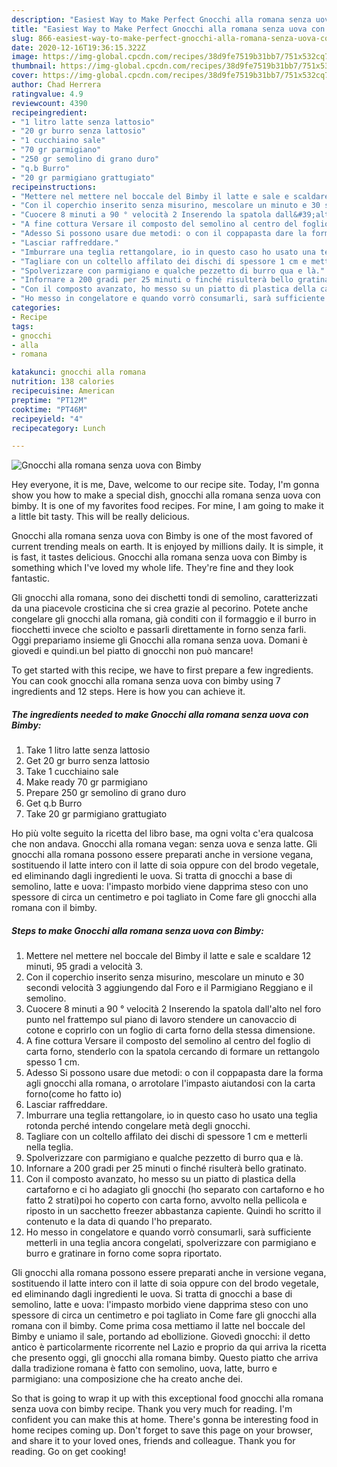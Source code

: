```yaml
---
description: "Easiest Way to Make Perfect Gnocchi alla romana senza uova con Bimby"
title: "Easiest Way to Make Perfect Gnocchi alla romana senza uova con Bimby"
slug: 866-easiest-way-to-make-perfect-gnocchi-alla-romana-senza-uova-con-bimby
date: 2020-12-16T19:36:15.322Z
image: https://img-global.cpcdn.com/recipes/38d9fe7519b31bb7/751x532cq70/gnocchi-alla-romana-senza-uova-con-bimby-recipe-main-photo.jpg
thumbnail: https://img-global.cpcdn.com/recipes/38d9fe7519b31bb7/751x532cq70/gnocchi-alla-romana-senza-uova-con-bimby-recipe-main-photo.jpg
cover: https://img-global.cpcdn.com/recipes/38d9fe7519b31bb7/751x532cq70/gnocchi-alla-romana-senza-uova-con-bimby-recipe-main-photo.jpg
author: Chad Herrera
ratingvalue: 4.9
reviewcount: 4390
recipeingredient:
- "1 litro latte senza lattosio"
- "20 gr burro senza lattosio"
- "1 cucchiaino sale"
- "70 gr parmigiano"
- "250 gr semolino di grano duro"
- "q.b Burro"
- "20 gr parmigiano grattugiato"
recipeinstructions:
- "Mettere nel mettere nel boccale del Bimby il latte e sale e scaldare 12 minuti, 95 gradi a velocità 3."
- "Con il coperchio inserito senza misurino, mescolare un minuto e 30 secondi velocità 3 aggiungendo dal Foro e il Parmigiano Reggiano e il semolino."
- "Cuocere 8 minuti a 90 ° velocità 2 Inserendo la spatola dall&#39;alto nel foro punto nel frattempo sul piano di lavoro stendere un canovaccio di cotone e coprirlo con un foglio di carta forno della stessa dimensione."
- "A fine cottura Versare il composto del semolino al centro del foglio di carta forno, stenderlo con la spatola cercando di formare un rettangolo spesso 1 cm."
- "Adesso Si possono usare due metodi: o con il coppapasta dare la forma agli gnocchi alla romana, o arrotolare l&#39;impasto aiutandosi con la carta forno(come ho fatto io)"
- "Lasciar raffreddare."
- "Imburrare una teglia rettangolare, io in questo caso ho usato una teglia rotonda perché intendo congelare metà degli gnocchi."
- "Tagliare con un coltello affilato dei dischi di spessore 1 cm e metterli nella teglia."
- "Spolverizzare con parmigiano e qualche pezzetto di burro qua e là."
- "Infornare a 200 gradi per 25 minuti o finché risulterà bello gratinato."
- "Con il composto avanzato, ho messo su un piatto di plastica della cartaforno e ci ho adagiato gli gnocchi (ho separato con cartaforno e ho fatto 2 strati)poi ho coperto con carta forno, avvolto nella pellicola e riposto in un sacchetto freezer abbastanza capiente. Quindi ho scritto il contenuto e la data di quando l&#39;ho preparato."
- "Ho messo in congelatore e quando vorrò consumarli, sarà sufficiente metterli in una teglia ancora congelati, spolverizzare con parmigiano e burro e gratinare in forno come sopra riportato."
categories:
- Recipe
tags:
- gnocchi
- alla
- romana

katakunci: gnocchi alla romana 
nutrition: 138 calories
recipecuisine: American
preptime: "PT12M"
cooktime: "PT46M"
recipeyield: "4"
recipecategory: Lunch

---
```



![Gnocchi alla romana senza uova con Bimby](https://img-global.cpcdn.com/recipes/38d9fe7519b31bb7/751x532cq70/gnocchi-alla-romana-senza-uova-con-bimby-recipe-main-photo.jpg)

Hey everyone, it is me, Dave, welcome to our recipe site. Today, I'm gonna show you how to make a special dish, gnocchi alla romana senza uova con bimby. It is one of my favorites food recipes. For mine, I am going to make it a little bit tasty. This will be really delicious.

Gnocchi alla romana senza uova con Bimby is one of the most favored of current trending meals on earth. It is enjoyed by millions daily. It is simple, it is fast, it tastes delicious. Gnocchi alla romana senza uova con Bimby is something which I've loved my whole life. They're fine and they look fantastic.

Gli gnocchi alla romana, sono dei dischetti tondi di semolino, caratterizzati da una piacevole crosticina che si crea grazie al pecorino. Potete anche congelare gli gnocchi alla romana, già conditi con il formaggio e il burro in fiocchetti invece che sciolto e passarli direttamente in forno senza farli. Oggi prepariamo insieme gli Gnocchi alla romana senza uova. Domani è giovedi e quindi.un bel piatto di gnocchi non può mancare!


To get started with this recipe, we have to first prepare a few ingredients. You can cook gnocchi alla romana senza uova con bimby using 7 ingredients and 12 steps. Here is how you can achieve it.

<!--inarticleads1-->

##### The ingredients needed to make Gnocchi alla romana senza uova con Bimby:

1. Take 1 litro latte senza lattosio
1. Get 20 gr burro senza lattosio
1. Take 1 cucchiaino sale
1. Make ready 70 gr parmigiano
1. Prepare 250 gr semolino di grano duro
1. Get q.b Burro
1. Take 20 gr parmigiano grattugiato


Ho più volte seguito la ricetta del libro base, ma ogni volta c&#39;era qualcosa che non andava. Gnocchi alla romana vegan: senza uova e senza latte. Gli gnocchi alla romana possono essere preparati anche in versione vegana, sostituendo il latte intero con il latte di soia oppure con del brodo vegetale, ed eliminando dagli ingredienti le uova. Si tratta di gnocchi a base di semolino, latte e uova: l&#39;impasto morbido viene dapprima steso con uno spessore di circa un centimetro e poi tagliato in Come fare gli gnocchi alla romana con il bimby. 

<!--inarticleads2-->

##### Steps to make Gnocchi alla romana senza uova con Bimby:

1. Mettere nel mettere nel boccale del Bimby il latte e sale e scaldare 12 minuti, 95 gradi a velocità 3.
1. Con il coperchio inserito senza misurino, mescolare un minuto e 30 secondi velocità 3 aggiungendo dal Foro e il Parmigiano Reggiano e il semolino.
1. Cuocere 8 minuti a 90 ° velocità 2 Inserendo la spatola dall&#39;alto nel foro punto nel frattempo sul piano di lavoro stendere un canovaccio di cotone e coprirlo con un foglio di carta forno della stessa dimensione.
1. A fine cottura Versare il composto del semolino al centro del foglio di carta forno, stenderlo con la spatola cercando di formare un rettangolo spesso 1 cm.
1. Adesso Si possono usare due metodi: o con il coppapasta dare la forma agli gnocchi alla romana, o arrotolare l&#39;impasto aiutandosi con la carta forno(come ho fatto io)
1. Lasciar raffreddare.
1. Imburrare una teglia rettangolare, io in questo caso ho usato una teglia rotonda perché intendo congelare metà degli gnocchi.
1. Tagliare con un coltello affilato dei dischi di spessore 1 cm e metterli nella teglia.
1. Spolverizzare con parmigiano e qualche pezzetto di burro qua e là.
1. Infornare a 200 gradi per 25 minuti o finché risulterà bello gratinato.
1. Con il composto avanzato, ho messo su un piatto di plastica della cartaforno e ci ho adagiato gli gnocchi (ho separato con cartaforno e ho fatto 2 strati)poi ho coperto con carta forno, avvolto nella pellicola e riposto in un sacchetto freezer abbastanza capiente. Quindi ho scritto il contenuto e la data di quando l&#39;ho preparato.
1. Ho messo in congelatore e quando vorrò consumarli, sarà sufficiente metterli in una teglia ancora congelati, spolverizzare con parmigiano e burro e gratinare in forno come sopra riportato.


Gli gnocchi alla romana possono essere preparati anche in versione vegana, sostituendo il latte intero con il latte di soia oppure con del brodo vegetale, ed eliminando dagli ingredienti le uova. Si tratta di gnocchi a base di semolino, latte e uova: l&#39;impasto morbido viene dapprima steso con uno spessore di circa un centimetro e poi tagliato in Come fare gli gnocchi alla romana con il bimby. Come prima cosa mettiamo il latte nel boccale del Bimby e uniamo il sale, portando ad ebollizione. Giovedì gnocchi: il detto antico è particolarmente ricorrente nel Lazio e proprio da qui arriva la ricetta che presento oggi, gli gnocchi alla romana bimby. Questo piatto che arriva dalla tradizione romana è fatto con semolino, uova, latte, burro e parmigiano: una composizione che ha creato anche dei. 

So that is going to wrap it up with this exceptional food gnocchi alla romana senza uova con bimby recipe. Thank you very much for reading. I'm confident you can make this at home. There's gonna be interesting food in home recipes coming up. Don't forget to save this page on your browser, and share it to your loved ones, friends and colleague. Thank you for reading. Go on get cooking!
